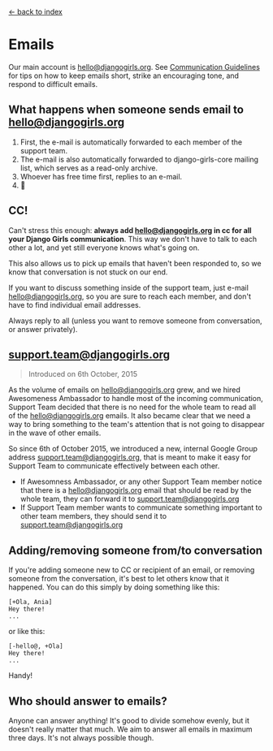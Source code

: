 [<- back to index](../README.md)

# Emails

Our main account is hello@djangogirls.org. See [Communication Guidelines](communication.md) for tips on how to keep emails short, strike an encouraging tone, and respond to difficult emails. 

## What happens when someone sends email to hello@djangogirls.org

1. First, the e-mail is automatically forwarded to each member of the support team. 
2. The e-mail is also automatically forwarded to django-girls-core mailing list, which serves as a read-only archive.
3. Whoever has free time first, replies to an e-mail.
4. :tada:

## CC! 

Can't stress this enough: **always add hello@djangogirls.org in cc for all your Django Girls communication**. This way we don't have to talk to each other a lot, and yet still everyone knows what's going on. 

This also allows us to pick up emails that haven't been responded to, so we know that conversation is not stuck on our end. 

If you want to discuss something inside of the support team, just e-mail hello@djangogirls.org, so you are sure to reach each member, and don't have to find individual email addresses.  

Always reply to all (unless you want to remove someone from conversation, or answer privately).

## support.team@djangogirls.org

> Introduced on 6th October, 2015

As the volume of emails on hello@djangogirls.org grew, and we hired Awesomeness Ambassador to handle most of the incoming communication, Support Team decided that there is no need for the whole team to read all of the hello@djangogirls.org emails. It also became clear that we need a way to bring something to the team's attention that is not going to disappear in the wave of other emails.

So since 6th of October 2015, we introduced a new, internal Google Group address support.team@djangogirls.org, that is meant to make it easy for Support Team to communicate effectively between each other.

- If Awesomness Ambassador, or any other Support Team member notice that there is a hello@djangogirls.org email that should be read by the whole team, they can forward it to support.team@djangogirls.org
- If Support Team member wants to communicate something important to other team members, they should send it to support.team@djangogirls.org

## Adding/removing someone from/to conversation

If you're adding someone new to CC or recipient of an email, or removing someone from the conversation, it's best to let others know that it happened. You can do this simply by doing something like this:

    [+Ola, Ania]
    Hey there!
    ...

or like this:

    [-hello@, +Ola]
    Hey there!
    ...

Handy!    

## Who should answer to emails?

Anyone can answer anything! It's good to divide somehow evenly, but it doesn't really matter that much. We aim to answer all emails in maximum three days. It's not always possible though.  

